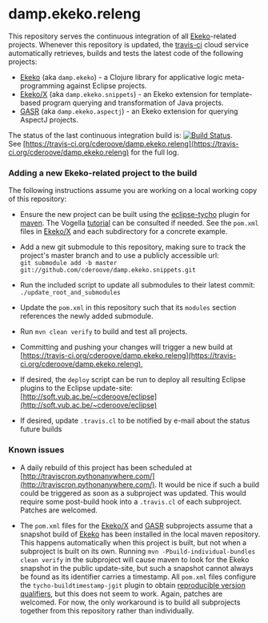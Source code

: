damp.ekeko.releng
=================

This repository serves the continuous integration of all [Ekeko](https://github.com/cderoove/damp.ekeko)-related projects.
Whenever this repository is updated, the [travis-ci](https://travis-ci.org/) cloud service automatically retrieves, builds and tests the latest code of the following projects:

- [Ekeko](https://github.com/cderoove/damp.ekeko) (aka ``damp.ekeko``) - a Clojure library for applicative logic meta-programming against Eclipse projects.
- [Ekeko/X](https://github.com/cderoove/damp.ekeko.snippets) (aka  ``damp.ekeko.snippets``) - an Ekeko extension for template-based program querying and transformation of Java projects.
- [GASR](https://github.com/cderoove/damp.ekeko.aspectj) (aka ``damp.ekeko.aspectj``) - an Ekeko extension for querying AspectJ projects. 


The status of the last continuous integration build is: [![Build Status](https://travis-ci.org/cderoove/damp.ekeko.releng.svg?branch=master)](https://travis-ci.org/cderoove/damp.ekeko.releng). <br/>
See 
[https://travis-ci.org/cderoove/damp.ekeko.releng](https://travis-ci.org/cderoove/damp.ekeko.releng) for the full log.


###  Adding a new Ekeko-related project to the build

The following instructions assume you are working on a local working copy of this repository:

- Ensure the new project can be built using the [eclipse-tycho](https://www.eclipse.org/tycho/) plugin for [maven](http://maven.apache.org/). The Vogella [tutorial](http://www.vogella.com/tutorials/EclipseTycho/article.html) can be consulted if needed. See the ``pom.xml`` files in [Ekeko/X](https://github.com/cderoove/damp.ekeko.snippets) and each subdirectory for a concrete example. 

- Add a new git submodule to this repository, making sure to track the project's master branch and to use a publicly accessible url:<br/>
``git submodule add -b master git://github.com/cderoove/damp.ekeko.snippets.git``

- Run the included script to update all submodules to their latest commit:<br/>
``./update_root_and_submodules``

- Update the ``pom.xml`` in this repository such that its ``modules`` section references the newly added submodule. 

- Run ``mvn clean verify`` to build and test all projects. 

- Committing and pushing your changes will trigger a new build at [https://travis-ci.org/cderoove/damp.ekeko.releng](https://travis-ci.org/cderoove/damp.ekeko.releng),

- If desired, the ``deploy`` script can be run to deploy all resulting Eclipse plugins to the Eclipse update-site: [http://soft.vub.ac.be/~cderoove/eclipse](http://soft.vub.ac.be/~cderoove/eclipse)

- If desired, update ``.travis.cl`` to be notified by e-mail about the status future builds  

###  Known issues

- A daily rebuild of this project has been scheduled at [http://traviscron.pythonanywhere.com/](http://traviscron.pythonanywhere.com/). It would be nice  if such a build could be triggered as soon as a subproject was updated. This would require some post-build hook into a ``.travis.cl`` of each subproject. Patches are welcomed.

- The ``pom.xml`` files for the [Ekeko/X](https://github.com/cderoove/damp.ekeko.snippets) and [GASR](https://github.com/cderoove/damp.ekeko.aspectj) subprojects assume that a snapshot build of [Ekeko](https://github.com/cderoove/damp.ekeko) has been installed in the local maven repository. This happens automatically when this project is built, but not when a subproject is built on its own. Running ``mvn -Pbuild-individual-bundles clean verify`` in the subproject will cause maven to look for the Ekeko snapshot in the public update-site, but such a snapshot cannot always be found  as its identifier carries a timestamp. All ``pom.xml`` files configure the ``tycho-buildtimestamp-jgit`` plugin to obtain [reproducible version qualifiers](https://wiki.eclipse.org/Tycho/Reproducible_Version_Qualifiers), but this does not seem to work. Again, patches are welcomed. For now, the only workaround is to build all subprojects together from this repository rather than individually. 
